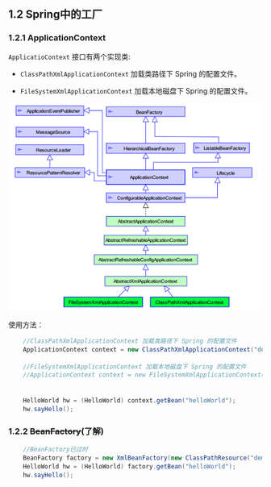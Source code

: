 ## 1.2 Spring中的工厂

### 1.2.1 ApplicationContext

`ApplicatioContext` 接口有两个实现类:

* `ClassPathXmlApplicationContext` 加载类路径下 Spring 的配置文件。

* `FileSystemXmlApplicationContext` 加载本地磁盘下 Spring 的配置文件。

![ApplicatioContext](img/1.2.1applicationContext.png)

使用方法：

```java
    //ClassPathXmlApplicationContext 加载类路径下 Spring 的配置文件
    ApplicationContext context = new ClassPathXmlApplicationContext("demo1/applicationContext.xml");

    //FileSystemXmlApplicationContext 加载本地磁盘下 Spring 的配置文件
    //ApplicationContext context = new FileSystemXmlApplicationContext("F:\\test\\java_test\\spring_01\\src\\demo1\\applicationContext.xml");


    HelloWorld hw = (HelloWorld) context.getBean("helloWorld");
    hw.sayHello();
```

### 1.2.2 ~~BeanFactory~~(了解)

```java
    //BeanFactory已过时
    BeanFactory factory = new XmlBeanFactory(new ClassPathResource("demo1/applicationContext.xml"));
    HelloWorld hw = (HelloWorld) factory.getBean("helloWorld");
    hw.sayHello();
```